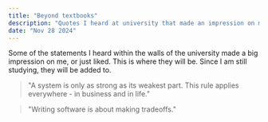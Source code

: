 ```yaml
---
title: "Beyond textbooks"
description: "Quotes I heard at university that made an impression on me."
date: "Nov 28 2024"
---
```

Some of the statements I heard within the walls of the university made a big impression on me, or just liked. This is where they will be. Since I am still studying, they will be added to.  
> "A system is only as strong as its weakest part. This rule applies everywhere - in business and in life."  

> "Writing software is about making tradeoffs."